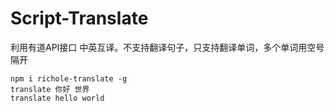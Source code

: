 # Script-Translate
利用有道API接口 中英互译。不支持翻译句子，只支持翻译单词，多个单词用空号隔开
 
```
npm i richole-translate -g
translate 你好 世界
translate hello world
```
